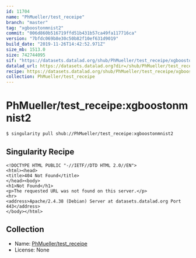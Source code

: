 ```yaml
---
id: 11704
name: "PhMueller/test_receipe"
branch: "master"
tag: "xgboostonmnist2"
commit: "006d860b516719ffd51b431b57ca49fa117716ca"
version: "7bfdc069b8e30c50b82f10ef631d9019"
build_date: "2019-11-26T14:42:52.971Z"
size_mb: 1513.0
size: 742744095
sif: "https://datasets.datalad.org/shub/PhMueller/test_receipe/xgboostonmnist2/2019-11-26-006d860b-7bfdc069/7bfdc069b8e30c50b82f10ef631d9019.sif"
datalad_url: https://datasets.datalad.org?dir=/shub/PhMueller/test_receipe/xgboostonmnist2/2019-11-26-006d860b-7bfdc069/
recipe: https://datasets.datalad.org/shub/PhMueller/test_receipe/xgboostonmnist2/2019-11-26-006d860b-7bfdc069/Singularity
collection: PhMueller/test_receipe
---
```


# PhMueller/test_receipe:xgboostonmnist2

```bash
$ singularity pull shub://PhMueller/test_receipe:xgboostonmnist2
```

## Singularity Recipe

```singularity
<!DOCTYPE HTML PUBLIC "-//IETF//DTD HTML 2.0//EN">
<html><head>
<title>404 Not Found</title>
</head><body>
<h1>Not Found</h1>
<p>The requested URL was not found on this server.</p>
<hr>
<address>Apache/2.4.38 (Debian) Server at datasets.datalad.org Port 443</address>
</body></html>
```

## Collection

 - Name: [PhMueller/test_receipe](https://github.com/PhMueller/test_receipe)
 - License: None

